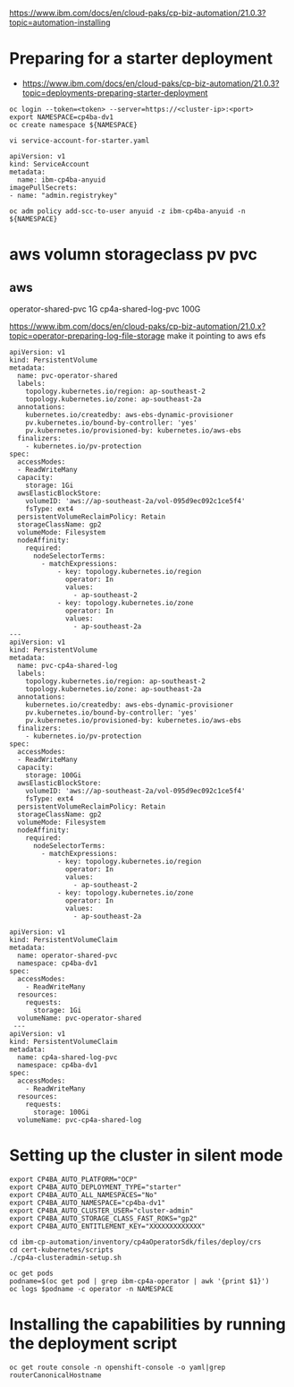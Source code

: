 https://www.ibm.com/docs/en/cloud-paks/cp-biz-automation/21.0.3?topic=automation-installing

# Preparing for a starter deployment 
- https://www.ibm.com/docs/en/cloud-paks/cp-biz-automation/21.0.3?topic=deployments-preparing-starter-deployment

```
oc login --token=<token> --server=https://<cluster-ip>:<port>
export NAMESPACE=cp4ba-dv1
oc create namespace ${NAMESPACE} 
```  

```
vi service-account-for-starter.yaml
```  
```
apiVersion: v1
kind: ServiceAccount
metadata:
  name: ibm-cp4ba-anyuid
imagePullSecrets:
- name: "admin.registrykey"
```
```  
oc adm policy add-scc-to-user anyuid -z ibm-cp4ba-anyuid -n ${NAMESPACE}
```  

# aws volumn storageclass pv pvc
## aws

operator-shared-pvc 1G
cp4a-shared-log-pvc 100G

https://www.ibm.com/docs/en/cloud-paks/cp-biz-automation/21.0.x?topic=operator-preparing-log-file-storage
make it pointing to aws efs
```
apiVersion: v1
kind: PersistentVolume
metadata:
  name: pvc-operator-shared
  labels:
    topology.kubernetes.io/region: ap-southeast-2
    topology.kubernetes.io/zone: ap-southeast-2a
  annotations:
    kubernetes.io/createdby: aws-ebs-dynamic-provisioner
    pv.kubernetes.io/bound-by-controller: 'yes'
    pv.kubernetes.io/provisioned-by: kubernetes.io/aws-ebs 
  finalizers:
    - kubernetes.io/pv-protection   
spec:
  accessModes:
  - ReadWriteMany
  capacity:
    storage: 1Gi
  awsElasticBlockStore:
    volumeID: 'aws://ap-southeast-2a/vol-095d9ec092c1ce5f4'
    fsType: ext4
  persistentVolumeReclaimPolicy: Retain
  storageClassName: gp2
  volumeMode: Filesystem
  nodeAffinity:
    required:
      nodeSelectorTerms:
        - matchExpressions:
            - key: topology.kubernetes.io/region
              operator: In
              values:
                - ap-southeast-2
            - key: topology.kubernetes.io/zone
              operator: In
              values:
                - ap-southeast-2a
---
apiVersion: v1
kind: PersistentVolume
metadata:
  name: pvc-cp4a-shared-log
  labels:
    topology.kubernetes.io/region: ap-southeast-2
    topology.kubernetes.io/zone: ap-southeast-2a
  annotations:
    kubernetes.io/createdby: aws-ebs-dynamic-provisioner
    pv.kubernetes.io/bound-by-controller: 'yes'
    pv.kubernetes.io/provisioned-by: kubernetes.io/aws-ebs 
  finalizers:
    - kubernetes.io/pv-protection   
spec:
  accessModes:
  - ReadWriteMany
  capacity:
    storage: 100Gi
  awsElasticBlockStore:
    volumeID: 'aws://ap-southeast-2a/vol-095d9ec092c1ce5f4'
    fsType: ext4
  persistentVolumeReclaimPolicy: Retain
  storageClassName: gp2
  volumeMode: Filesystem
  nodeAffinity:
    required:
      nodeSelectorTerms:
        - matchExpressions:
            - key: topology.kubernetes.io/region
              operator: In
              values:
                - ap-southeast-2
            - key: topology.kubernetes.io/zone
              operator: In
              values:
                - ap-southeast-2a
```

```
apiVersion: v1
kind: PersistentVolumeClaim
metadata:
  name: operator-shared-pvc
  namespace: cp4ba-dv1
spec:
  accessModes:
    - ReadWriteMany
  resources:
    requests:
      storage: 1Gi
  volumeName: pvc-operator-shared
 ---
apiVersion: v1
kind: PersistentVolumeClaim
metadata:
  name: cp4a-shared-log-pvc
  namespace: cp4ba-dv1
spec:
  accessModes:
    - ReadWriteMany
  resources:
    requests:
      storage: 100Gi
  volumeName: pvc-cp4a-shared-log
 ```
    
 
  
  

# Setting up the cluster in silent mode
```  
export CP4BA_AUTO_PLATFORM="OCP"
export CP4BA_AUTO_DEPLOYMENT_TYPE="starter"
export CP4BA_AUTO_ALL_NAMESPACES="No"
export CP4BA_AUTO_NAMESPACE="cp4ba-dv1"
export CP4BA_AUTO_CLUSTER_USER="cluster-admin"
export CP4BA_AUTO_STORAGE_CLASS_FAST_ROKS="gp2"
export CP4BA_AUTO_ENTITLEMENT_KEY="XXXXXXXXXXXXX"
```  
```
cd ibm-cp-automation/inventory/cp4aOperatorSdk/files/deploy/crs 
cd cert-kubernetes/scripts
./cp4a-clusteradmin-setup.sh
```

```
oc get pods
podname=$(oc get pod | grep ibm-cp4a-operator | awk '{print $1}')
oc logs $podname -c operator -n NAMESPACE
```

  
# Installing the capabilities by running the deployment script
```
oc get route console -n openshift-console -o yaml|grep routerCanonicalHostname
```
  
  
  
